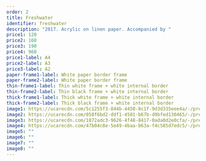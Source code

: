 ```yaml
---
order: 2
title: Freshwater
identifier: freshwater
description: "2017. Acrylic on linen paper. Accompanied by "
price1: 120
price2: 160
price3: 190
price4: 960
price1-label: A4
price2-label: A3
price3-label: A2
paper-frame1-label: White paper border frame
paper-frame2-label: White paper border frame
thin-frame1-label: Thin white frame + white internal border
thin-frame2-label: Thin black frame + white internal border
thick-frame1-label: Thick white frame + white internal border
thick-frame2-label: Thick black frame + white internal border
image1: https://ucarecdn.com/5c1255f3-844b-4450-8c1f-9d3d335eee4a/-/preview/-/rotate/270/-/enhance/46/-/sharp/5/
image2: https://ucarecdn.com/058f6bd2-ddf1-4501-b67b-d9bfed130465/-/preview/-/enhance/59/-/sharp/6/
image3: https://ucarecdn.com/1872adc3-9626-4f48-8417-0ada0d2e0cfa/-/preview/-/enhance/46/-/sharp/10/
image4: https://ucarecdn.com/47b04c8e-5e49-4baa-b63a-f4c585d7edc5/-/preview/-/enhance/68/-/sharp/7/
image5: ""
image6: ""
image7: ""
image8: ""
---
```

